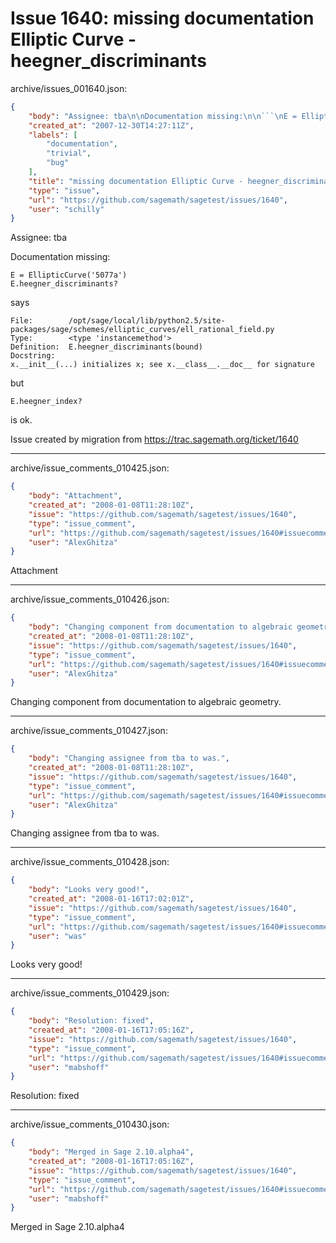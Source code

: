 # Issue 1640: missing documentation Elliptic Curve - heegner_discriminants

archive/issues_001640.json:
```json
{
    "body": "Assignee: tba\n\nDocumentation missing:\n\n```\nE = EllipticCurve('5077a')\nE.heegner_discriminants?\n```\n\n\n\nsays\n\n\n\n```\nFile:        /opt/sage/local/lib/python2.5/site-packages/sage/schemes/elliptic_curves/ell_rational_field.py\nType:        <type 'instancemethod'>\nDefinition:  E.heegner_discriminants(bound)\nDocstring: \nx.__init__(...) initializes x; see x.__class__.__doc__ for signature\n```\n\n\n\nbut\n\n\n\n```\nE.heegner_index?\n```\n\n\n\nis ok.\n\nIssue created by migration from https://trac.sagemath.org/ticket/1640\n\n",
    "created_at": "2007-12-30T14:27:11Z",
    "labels": [
        "documentation",
        "trivial",
        "bug"
    ],
    "title": "missing documentation Elliptic Curve - heegner_discriminants",
    "type": "issue",
    "url": "https://github.com/sagemath/sagetest/issues/1640",
    "user": "schilly"
}
```
Assignee: tba

Documentation missing:

```
E = EllipticCurve('5077a')
E.heegner_discriminants?
```



says



```
File:        /opt/sage/local/lib/python2.5/site-packages/sage/schemes/elliptic_curves/ell_rational_field.py
Type:        <type 'instancemethod'>
Definition:  E.heegner_discriminants(bound)
Docstring: 
x.__init__(...) initializes x; see x.__class__.__doc__ for signature
```



but



```
E.heegner_index?
```



is ok.

Issue created by migration from https://trac.sagemath.org/ticket/1640





---

archive/issue_comments_010425.json:
```json
{
    "body": "Attachment",
    "created_at": "2008-01-08T11:28:10Z",
    "issue": "https://github.com/sagemath/sagetest/issues/1640",
    "type": "issue_comment",
    "url": "https://github.com/sagemath/sagetest/issues/1640#issuecomment-10425",
    "user": "AlexGhitza"
}
```

Attachment



---

archive/issue_comments_010426.json:
```json
{
    "body": "Changing component from documentation to algebraic geometry.",
    "created_at": "2008-01-08T11:28:10Z",
    "issue": "https://github.com/sagemath/sagetest/issues/1640",
    "type": "issue_comment",
    "url": "https://github.com/sagemath/sagetest/issues/1640#issuecomment-10426",
    "user": "AlexGhitza"
}
```

Changing component from documentation to algebraic geometry.



---

archive/issue_comments_010427.json:
```json
{
    "body": "Changing assignee from tba to was.",
    "created_at": "2008-01-08T11:28:10Z",
    "issue": "https://github.com/sagemath/sagetest/issues/1640",
    "type": "issue_comment",
    "url": "https://github.com/sagemath/sagetest/issues/1640#issuecomment-10427",
    "user": "AlexGhitza"
}
```

Changing assignee from tba to was.



---

archive/issue_comments_010428.json:
```json
{
    "body": "Looks very good!",
    "created_at": "2008-01-16T17:02:01Z",
    "issue": "https://github.com/sagemath/sagetest/issues/1640",
    "type": "issue_comment",
    "url": "https://github.com/sagemath/sagetest/issues/1640#issuecomment-10428",
    "user": "was"
}
```

Looks very good!



---

archive/issue_comments_010429.json:
```json
{
    "body": "Resolution: fixed",
    "created_at": "2008-01-16T17:05:16Z",
    "issue": "https://github.com/sagemath/sagetest/issues/1640",
    "type": "issue_comment",
    "url": "https://github.com/sagemath/sagetest/issues/1640#issuecomment-10429",
    "user": "mabshoff"
}
```

Resolution: fixed



---

archive/issue_comments_010430.json:
```json
{
    "body": "Merged in Sage 2.10.alpha4",
    "created_at": "2008-01-16T17:05:16Z",
    "issue": "https://github.com/sagemath/sagetest/issues/1640",
    "type": "issue_comment",
    "url": "https://github.com/sagemath/sagetest/issues/1640#issuecomment-10430",
    "user": "mabshoff"
}
```

Merged in Sage 2.10.alpha4
